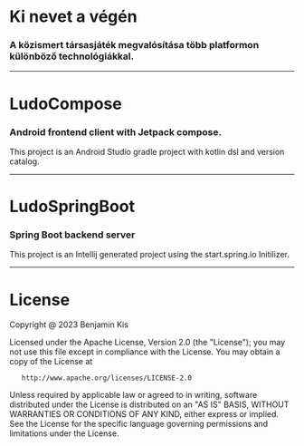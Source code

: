 # Ki nevet a végén
### A közismert társasjáték megvalósítása több platformon különböző technológiákkal.

-----

# LudoCompose

### Android frontend client with Jetpack compose.

This project is an Android Studio gradle project with kotlin dsl and version catalog.

-----

# LudoSpringBoot

### Spring Boot backend server

This project is an Intellij generated project using the start.spring.io Initilizer.

-----

# License

   Copyright @ 2023 Benjamin Kis

   Licensed under the Apache License, Version 2.0 (the "License");
   you may not use this file except in compliance with the License.
   You may obtain a copy of the License at

       http://www.apache.org/licenses/LICENSE-2.0

   Unless required by applicable law or agreed to in writing, software
   distributed under the License is distributed on an "AS IS" BASIS,
   WITHOUT WARRANTIES OR CONDITIONS OF ANY KIND, either express or implied.
   See the License for the specific language governing permissions and
   limitations under the License.
